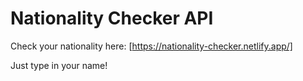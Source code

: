 # Nationality Checker API

Check your nationality here: [https://nationality-checker.netlify.app/]

Just type in your name!
